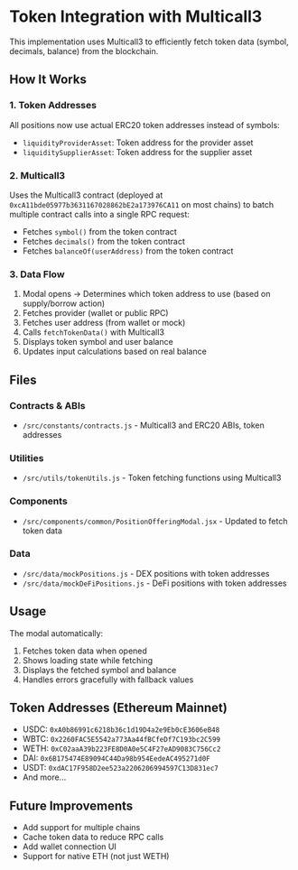 # Token Integration with Multicall3

This implementation uses Multicall3 to efficiently fetch token data (symbol, decimals, balance) from the blockchain.

## How It Works

### 1. Token Addresses
All positions now use actual ERC20 token addresses instead of symbols:
- `liquidityProviderAsset`: Token address for the provider asset
- `liquiditySupplierAsset`: Token address for the supplier asset

### 2. Multicall3
Uses the Multicall3 contract (deployed at `0xcA11bde05977b3631167028862bE2a173976CA11` on most chains) to batch multiple contract calls into a single RPC request:
- Fetches `symbol()` from the token contract
- Fetches `decimals()` from the token contract
- Fetches `balanceOf(userAddress)` from the token contract

### 3. Data Flow
1. Modal opens → Determines which token address to use (based on supply/borrow action)
2. Fetches provider (wallet or public RPC)
3. Fetches user address (from wallet or mock)
4. Calls `fetchTokenData()` with Multicall3
5. Displays token symbol and user balance
6. Updates input calculations based on real balance

## Files

### Contracts & ABIs
- `/src/constants/contracts.js` - Multicall3 and ERC20 ABIs, token addresses

### Utilities
- `/src/utils/tokenUtils.js` - Token fetching functions using Multicall3

### Components
- `/src/components/common/PositionOfferingModal.jsx` - Updated to fetch token data

### Data
- `/src/data/mockPositions.js` - DEX positions with token addresses
- `/src/data/mockDeFiPositions.js` - DeFi positions with token addresses

## Usage

The modal automatically:
1. Fetches token data when opened
2. Shows loading state while fetching
3. Displays the fetched symbol and balance
4. Handles errors gracefully with fallback values

## Token Addresses (Ethereum Mainnet)

- USDC: `0xA0b86991c6218b36c1d19D4a2e9Eb0cE3606eB48`
- WBTC: `0x2260FAC5E5542a773Aa44fBCfeDf7C193bc2C599`
- WETH: `0xC02aaA39b223FE8D0A0e5C4F27eAD9083C756Cc2`
- DAI: `0x6B175474E89094C44Da98b954EedeAC495271d0F`
- USDT: `0xdAC17F958D2ee523a2206206994597C13D831ec7`
- And more...

## Future Improvements

- Add support for multiple chains
- Cache token data to reduce RPC calls
- Add wallet connection UI
- Support for native ETH (not just WETH)
